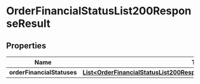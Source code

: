 

# OrderFinancialStatusList200ResponseResult

## Properties

Name | Type | Description | Notes
------------ | ------------- | ------------- | -------------
**orderFinancialStatuses** | [**List&lt;OrderFinancialStatusList200ResponseResultOrderFinancialStatusesInner&gt;**](OrderFinancialStatusList200ResponseResultOrderFinancialStatusesInner.md) |  |  [optional]




